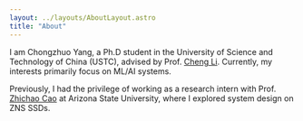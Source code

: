```yaml
---
layout: ../layouts/AboutLayout.astro
title: "About"
---
```


I am Chongzhuo Yang, a Ph.D student in the University of Science and Technology of China (USTC), advised by Prof. [Cheng Li](http://staff.ustc.edu.cn/~chengli7/). Currently, my interests primarily focus on ML/AI systems<i class="oma-bg oma oma-robot" style="margin-bottom:-0.2em;"></i>.

Previously, I had the privilege of working as a research intern with Prof. [Zhichao Cao](https://search.asu.edu/profile/4082902) at Arizona State University, where I explored system design on ZNS SSDs<i class="oma-bg oma oma-package" style="margin-bottom:-0.2em;"></i>.

